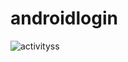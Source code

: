 # androidlogin
![activityss](https://user-images.githubusercontent.com/32354036/97345536-c2707400-18bc-11eb-89c7-18614a3a59e0.PNG)
